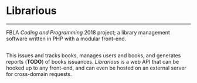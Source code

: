 # Librarious
___
FBLA *Coding and Programming* 2018 project; a library management software written in PHP with a modular front-end.
##
This issues and tracks books, manages users and books, and generates reports (**TODO**) of books issuances. *Librarious* is a web API that can be hooked up to any front-end, and can even be hosted on an external server for cross-domain requests.
